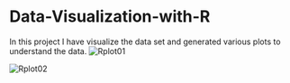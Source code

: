 # Data-Visualization-with-R

In this project I have visualize the data set and generated various plots to understand the data.
![Rplot01](https://github.com/Arbazmohammad/Data-Visualization-with-R/assets/77099369/3423b992-48ef-4e3e-bc03-95138a4dee9d)

![Rplot02](https://github.com/Arbazmohammad/Data-Visualization-with-R/assets/77099369/a5d54783-06a1-4726-a7b3-d0aba612b63c)

